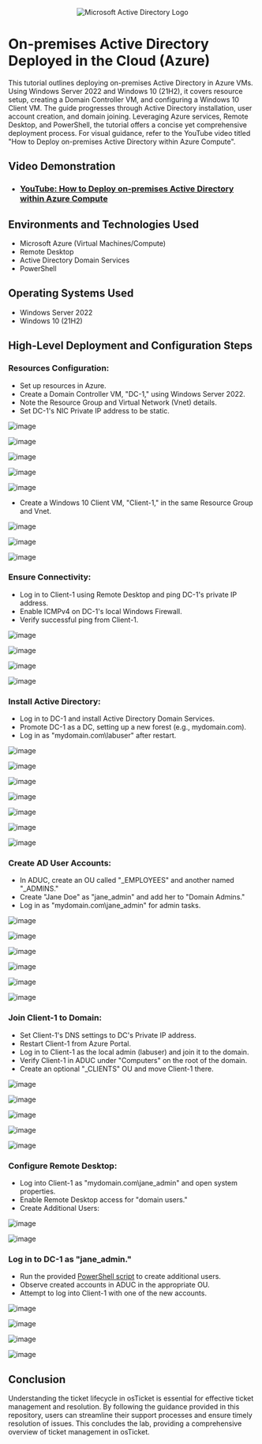 <p align="center">
<img src="https://i.imgur.com/pU5A58S.png" alt="Microsoft Active Directory Logo"/>
</p>

<h1>On-premises Active Directory Deployed in the Cloud (Azure)</h1>
This tutorial outlines deploying on-premises Active Directory in Azure VMs. Using Windows Server 2022 and Windows 10 (21H2), it covers resource setup, creating a Domain Controller VM, and configuring a Windows 10 Client VM. The guide progresses through Active Directory installation, user account creation, and domain joining. Leveraging Azure services, Remote Desktop, and PowerShell, the tutorial offers a concise yet comprehensive deployment process. For visual guidance, refer to the YouTube video titled "How to Deploy on-premises Active Directory within Azure Compute".<br />


<h2>Video Demonstration</h2>

- ### [YouTube: How to Deploy on-premises Active Directory within Azure Compute](https://www.youtube.com)

<h2>Environments and Technologies Used</h2>

- Microsoft Azure (Virtual Machines/Compute)
- Remote Desktop
- Active Directory Domain Services
- PowerShell

<h2>Operating Systems Used </h2>

- Windows Server 2022
- Windows 10 (21H2)

<h2>High-Level Deployment and Configuration Steps</h2>

### Resources Configuration:

- Set up resources in Azure.
- Create a Domain Controller VM, "DC-1," using Windows Server 2022.
- Note the Resource Group and Virtual Network (Vnet) details.
- Set DC-1's NIC Private IP address to be static.


![image](https://github.com/CaseyHrt/configure-ad/assets/146404028/df45aaf7-2c84-4a3f-962f-10ec8099771b)

![image](https://github.com/CaseyHrt/configure-ad/assets/146404028/7c0bcb86-5389-43ad-9bc5-1dfc7b1ca67f)

![image](https://github.com/CaseyHrt/configure-ad/assets/146404028/75676160-5ba6-46e5-8b00-ed2d2b3d3578)

![image](https://github.com/CaseyHrt/configure-ad/assets/146404028/7fd7779b-613b-4c50-a8e3-17fc260ce6a7)

![image](https://github.com/CaseyHrt/configure-ad/assets/146404028/5fb47c66-4145-4bbf-91bf-37b376e82795)

- Create a Windows 10 Client VM, "Client-1," in the same Resource Group and Vnet.

![image](https://github.com/CaseyHrt/configure-ad/assets/146404028/0512b8b0-b9ab-4320-bfef-753c803ed376)

![image](https://github.com/CaseyHrt/configure-ad/assets/146404028/ec263d9b-717b-4c6a-a66b-d7c95895f20c)

![image](https://github.com/CaseyHrt/configure-ad/assets/146404028/1fa3d72d-f650-4d27-8212-d7600f6b1533)

### Ensure Connectivity:
- Log in to Client-1 using Remote Desktop and ping DC-1's private IP address.
- Enable ICMPv4 on DC-1's local Windows Firewall.
- Verify successful ping from Client-1.

![image](https://github.com/CaseyHrt/configure-ad/assets/146404028/739def6d-7640-4e81-a4df-981cd3e51093)

![image](https://github.com/CaseyHrt/configure-ad/assets/146404028/b8fd87be-8d19-424d-9348-14e8f2d49a99)

![image](https://github.com/CaseyHrt/configure-ad/assets/146404028/57d2b640-b9a0-42e5-b5c9-5d8fd41b6620)

![image](https://github.com/CaseyHrt/configure-ad/assets/146404028/4a3b1c69-e7dc-4012-b5c2-639e8f08755f)


### Install Active Directory:
- Log in to DC-1 and install Active Directory Domain Services.
- Promote DC-1 as a DC, setting up a new forest (e.g., mydomain.com).
- Log in as "mydomain.com\labuser" after restart.

![image](https://github.com/CaseyHrt/configure-ad/assets/146404028/32af4702-923d-4f73-9b94-b4d996fc7e09)

![image](https://github.com/CaseyHrt/configure-ad/assets/146404028/ce81b8d2-dd64-45b3-89a8-55fe714eb770)

![image](https://github.com/CaseyHrt/configure-ad/assets/146404028/272f2867-b79c-4948-a145-ae777006c1d8)

![image](https://github.com/CaseyHrt/configure-ad/assets/146404028/9a770fd0-8ddc-44dd-9701-f89334b553d6)

![image](https://github.com/CaseyHrt/configure-ad/assets/146404028/b5e1823d-a86b-487e-9993-4c18bfd9b320)

![image](https://github.com/CaseyHrt/configure-ad/assets/146404028/90b44eab-aaae-4a3b-aaa7-cf55d1032ef6)

![image](https://github.com/CaseyHrt/configure-ad/assets/146404028/6d27e2d0-43fc-436a-a0cb-95a8d50b8de8)

### Create AD User Accounts:
- In ADUC, create an OU called "_EMPLOYEES" and another named "_ADMINS."
- Create "Jane Doe" as "jane_admin" and add her to "Domain Admins."
- Log in as "mydomain.com\jane_admin" for admin tasks.

![image](https://github.com/CaseyHrt/configure-ad/assets/146404028/aa0be3e2-4a9a-485a-841a-1bb46020aab1)

![image](https://github.com/CaseyHrt/configure-ad/assets/146404028/8082838e-35a9-482a-905e-1ec8a0831524)

![image](https://github.com/CaseyHrt/configure-ad/assets/146404028/f3ef762d-a185-47fb-8f4d-71afb368cd1f)

![image](https://github.com/CaseyHrt/configure-ad/assets/146404028/58836d3a-d85d-41bf-9097-d7378b2d6108)

![image](https://github.com/CaseyHrt/configure-ad/assets/146404028/b5f9d72b-98e2-49ff-9595-7bdb07b338da)

![image](https://github.com/CaseyHrt/configure-ad/assets/146404028/3b87d655-3489-48e2-8328-88745afe2071)

### Join Client-1 to Domain:
- Set Client-1's DNS settings to DC's Private IP address.
- Restart Client-1 from Azure Portal.
- Log in to Client-1 as the local admin (labuser) and join it to the domain.
- Verify Client-1 in ADUC under "Computers" on the root of the domain.
- Create an optional "_CLIENTS" OU and move Client-1 there.

![image](https://github.com/CaseyHrt/configure-ad/assets/146404028/0d41a2c4-3e44-4a4d-96e2-dbe8c9b359f9)

![image](https://github.com/CaseyHrt/configure-ad/assets/146404028/bf9d0014-ce10-4e46-b501-fc5327b00ed6)

![image](https://github.com/CaseyHrt/configure-ad/assets/146404028/44e794f2-f333-4aaa-bb5a-ca6df15b7250)

![image](https://github.com/CaseyHrt/configure-ad/assets/146404028/20c85022-ceea-4425-ab98-1c70913dbcc5)

![image](https://github.com/CaseyHrt/configure-ad/assets/146404028/c9e3e482-139b-4c99-9b06-c79881e5ee43)

### Configure Remote Desktop:
- Log into Client-1 as "mydomain.com\jane_admin" and open system properties.
- Enable Remote Desktop access for "domain users."
- Create Additional Users:

![image](https://github.com/CaseyHrt/configure-ad/assets/146404028/3a99600e-eb6f-4213-9215-d3f59d183f01)

![image](https://github.com/CaseyHrt/configure-ad/assets/146404028/5b93849d-56af-457d-97a0-d6517ac853e7)

### Log in to DC-1 as "jane_admin."
- Run the provided [PowerShell script](https://github.com/joshmadakor1/AD_PS/blob/master/Generate-Names-Create-Users.ps1) to create additional users.
- Observe created accounts in ADUC in the appropriate OU.
- Attempt to log into Client-1 with one of the new accounts.

![image](https://github.com/CaseyHrt/configure-ad/assets/146404028/3ba156ab-c3bb-45fa-bf08-35c2c10bbec0)

![image](https://github.com/CaseyHrt/configure-ad/assets/146404028/4b7ccd82-73b4-446a-8ae8-3f55cc2cef53)

![image](https://github.com/CaseyHrt/configure-ad/assets/146404028/b102de67-05bc-4252-810c-291a6226c010)

![image](https://github.com/CaseyHrt/configure-ad/assets/146404028/9c61b77a-f871-4c60-ada4-047767f93291)

## Conclusion
Understanding the ticket lifecycle in osTicket is essential for effective ticket management and resolution. By following the guidance provided in this repository, users can streamline their support processes and ensure timely resolution of issues. This concludes the lab, providing a comprehensive overview of ticket management in osTicket.


